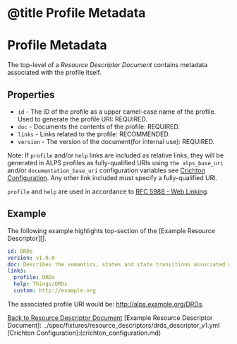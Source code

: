 # @title Profile Metadata
# Profile Metadata
The top-level of a _Resource Descriptor Document_ contains metadata associated with the profile itself.

## Properties
* `id` - The ID of the profile as a upper camel-case name of the profile. Used to generate the profile URI: REQUIRED.
* `doc` - Documents the contents of the profile: REQUIRED.
* `links` - Links related to the profile: RECOMMENDED. 
* `version` - The version of the document(for internal use): REQUIRED.

Note: If `profile` and/or `help` links are included as relative links, they will be generated in ALPS profiles as
fully-qualified URIs using `the alps_base_uri` and/or `documentation_base_uri` configuration variables see 
[Crichton Configuration](crichton_configuration.md). Any other link included must specify a fully-qualified URI.

`profile` and `help` are used in accordance to [RFC 5988 - Web Linking](http://tools.ietf.org/html/rfc5988).

## Example
The following example highlights top-section of the [Example Resource Descriptor][]. 

```yaml
id: DRDs
version: v1.0.0
doc: Describes the semantics, states and state transitions associated with DRDs.
links:
  profile: DRDs
  help: Things/DRDs
  custom: http://example.org
```

The associated profile URI would be: http://alps.example.org/DRDs.

[Back to Resource Descriptor Document](descriptors_document.md)
[Example Resource Descriptor Document]: ../spec/fixtures/resource_descriptors/drds_descriptor_v1.yml
[Crichton Configuration]:(crichton_configuration.md)
